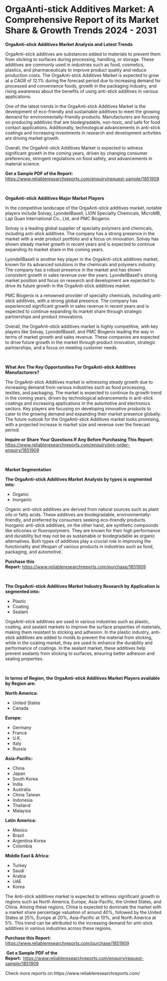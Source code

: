 <p><h1>OrgaAnti-stick Additives Market: A Comprehensive Report of its Market Share & Growth Trends 2024 - 2031</h1></p><p><strong>OrgaAnti-stick Additives Market Analysis and Latest Trends</strong></p>
<p><p>OrgaAnti-stick additives are substances added to materials to prevent them from sticking to surfaces during processing, handling, or storage. These additives are commonly used in industries such as food, cosmetics, plastics, and pharmaceuticals to improve product quality and reduce production costs. The OrgaAnti-stick Additives Market is expected to grow at a CAGR of 12.1% during the forecast period due to increasing demand for processed and convenience foods, growth in the packaging industry, and rising awareness about the benefits of using anti-stick additives in various applications.</p><p>One of the latest trends in the OrgaAnti-stick Additives Market is the development of eco-friendly and sustainable additives to meet the growing demand for environmentally-friendly products. Manufacturers are focusing on producing additives that are biodegradable, non-toxic, and safe for food contact applications. Additionally, technological advancements in anti-stick coatings and increasing investments in research and development activities are driving market growth.</p><p>Overall, the OrgaAnti-stick Additives Market is expected to witness significant growth in the coming years, driven by changing consumer preferences, stringent regulations on food safety, and advancements in material science.</p></p>
<p><strong>Get a Sample PDF of the Report:&nbsp;</strong> <a href="https://www.reliableresearchreports.com/enquiry/request-sample/1851909">https://www.reliableresearchreports.com/enquiry/request-sample/1851909</a></p>
<p>&nbsp;</p>
<p><strong>OrgaAnti-stick Additives Major Market Players</strong></p>
<p><p>In the competitive landscape of the OrgaAnti-stick additives market, notable players include Solvay, LyondellBasell, LION Specialty Chemicals, MicroMB, Lap Quan International Co., Ltd, and PMC Biogenix. </p><p>Solvay is a leading global supplier of specialty polymers and chemicals, including anti-stick additives. The company has a strong presence in the market with a wide product portfolio and a focus on innovation. Solvay has shown steady market growth in recent years and is expected to continue expanding its market share in the coming years.</p><p>LyondellBasell is another key player in the OrgaAnti-stick additives market, known for its advanced solutions in the chemicals and polymers industry. The company has a robust presence in the market and has shown consistent growth in sales revenue over the years. LyondellBasell's strong market position and focus on research and development are expected to drive its future growth in the OrgaAnti-stick additives market.</p><p>PMC Biogenix is a renowned provider of specialty chemicals, including anti-stick additives, with a strong global presence. The company has experienced significant growth in sales revenue in recent years and is expected to continue expanding its market share through strategic partnerships and product innovations.</p><p>Overall, the OrgaAnti-stick additives market is highly competitive, with key players like Solvay, LyondellBasell, and PMC Biogenix leading the way in terms of market growth and sales revenue. These companies are expected to drive future growth in the market through product innovation, strategic partnerships, and a focus on meeting customer needs.</p></p>
<p>&nbsp;</p>
<p><strong>What Are The Key Opportunities For OrgaAnti-stick Additives Manufacturers?</strong></p>
<p><p>The OrgaAnti-stick Additives market is witnessing steady growth due to increasing demand from various industries such as food processing, textiles, and packaging. The market is expected to continue its growth trend in the coming years, driven by technological advancements in anti-stick coatings and increasing applications in the automotive and electronics sectors. Key players are focusing on developing innovative products to cater to the growing demand and expanding their market presence globally. The future outlook for the OrgaAnti-stick Additives market looks promising, with a projected increase in market size and revenue over the forecast period.</p></p>
<p><strong>Inquire or Share Your Questions If Any Before Purchasing This Report:</strong> <a href="https://www.reliableresearchreports.com/enquiry/pre-order-enquiry/1851909">https://www.reliableresearchreports.com/enquiry/pre-order-enquiry/1851909</a></p>
<p>&nbsp;</p>
<p><strong>Market Segmentation</strong></p>
<p><strong>The OrgaAnti-stick Additives Market Analysis by types is segmented into:</strong></p>
<p><ul><li>Organic</li><li>Inorganic</li></ul></p>
<p><p>Organic anti-stick additives are derived from natural sources such as plant oils or fatty acids. These additives are biodegradable, environmentally-friendly, and preferred by consumers seeking eco-friendly products. Inorganic anti-stick additives, on the other hand, are synthetic compounds like silicones or fluoropolymers. They are known for their high performance and durability but may not be as sustainable or biodegradable as organic alternatives. Both types of additives play a crucial role in improving the functionality and lifespan of various products in industries such as food, packaging, and automotive.</p></p>
<p><strong>Purchase this Report:&nbsp;</strong><a href="https://www.reliableresearchreports.com/purchase/1851909">https://www.reliableresearchreports.com/purchase/1851909</a></p>
<p>&nbsp;</p>
<p><strong>The OrgaAnti-stick Additives Market Industry Research by Application is segmented into:</strong></p>
<p><ul><li>Plastic</li><li>Coating</li><li>Sealant</li></ul></p>
<p><p>OrgaAnti-stick additives are used in various industries such as plastic, coating, and sealant markets to improve the surface properties of materials, making them resistant to sticking and adhesion. In the plastic industry, anti-stick additives are added to molds to prevent the material from sticking, while in the coating market, they are used to enhance the durability and performance of coatings. In the sealant market, these additives help prevent sealants from sticking to surfaces, ensuring better adhesion and sealing properties.</p></p>
<p>&nbsp;</p>
<p><strong>In terms of Region, the OrgaAnti-stick Additives Market Players available by Region are:</strong></p>
<p>
    <p> <strong> North America: </strong>
        <ul>
            <li>United States</li>
            <li>Canada</li>
        </ul>
        </p> 
    <p> <strong> Europe: </strong>
        <ul>
            <li>Germany</li>
            <li>France</li>
            <li>U.K.</li>
            <li>Italy</li>
            <li>Russia</li>
        </ul>
        </p> 
    <p> <strong> Asia-Pacific: </strong>
        <ul>
            <li>China</li>
            <li>Japan</li>
            <li>South Korea</li>
            <li>India</li>
            <li>Australia</li>
            <li>China Taiwan</li>
            <li>Indonesia</li>
            <li>Thailand</li>
            <li>Malaysia</li>
        </ul>
        </p> 
    <p> <strong> Latin America: </strong>
        <ul>
            <li>Mexico</li>
            <li>Brazil</li>
            <li>Argentina Korea</li>
            <li>Colombia</li>
        </ul>
        </p> 
    <p> <strong> Middle East & Africa: </strong>
        <ul>
            <li>Turkey</li>
            <li>Saudi</li>
            <li>Arabia</li>
            <li>UAE</li>
            <li>Korea</li>
        </ul>
    </p>
    </p>
<p><p>The Anti-stick additives market is expected to witness significant growth in regions such as North America, Europe, Asia-Pacific, the United States, and China. Among these regions, China is expected to dominate the market with a market share percentage valuation of around 40%, followed by the United States at 25%, Europe at 20%, Asia-Pacific at 10%, and North America at 5%. This trend can be attributed to the increasing demand for anti-stick additives in various industries across these regions.</p></p>
<p><strong>Purchase this Report: </strong><a href="https://www.reliableresearchreports.com/purchase/1851909">https://www.reliableresearchreports.com/purchase/1851909</a></p>
<p>&nbsp;<strong>Get a Sample PDF of the Report:&nbsp;&nbsp;</strong><a href="https://www.reliableresearchreports.com/enquiry/request-sample/1851909">https://www.reliableresearchreports.com/enquiry/request-sample/1851909</a></p>
<p><strong></strong></p>
<p>Check more reports on https://www.reliableresearchreports.com/</p>